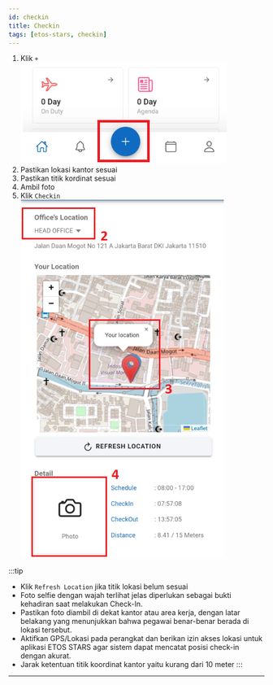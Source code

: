 ```yaml
---
id: checkin
title: Checkin
tags: [etos-stars, checkin]
---
```

1. Klik `+` <br/>
![Absen](./img/absen.png)
2. Pastikan lokasi kantor sesuai <br/>
3. Pastikan titik kordinat sesuai <br/>
4. Ambil foto 
5. Klik `Checkin` <br/>
   ![foto](./img/foto.png)

:::tip
- Klik `Refresh Location` jika titik lokasi belum sesuai
- Foto selfie dengan wajah terlihat jelas diperlukan sebagai bukti kehadiran saat melakukan Check-In.
- Pastikan foto diambil di dekat kantor atau area kerja, dengan latar belakang yang menunjukkan bahwa pegawai benar-benar berada di lokasi tersebut.
- Aktifkan GPS/Lokasi pada perangkat dan berikan izin akses lokasi untuk aplikasi ETOS STARS agar sistem dapat mencatat posisi check-in dengan akurat.
- Jarak ketentuan titik koordinat kantor yaitu kurang dari 10 meter
:::
---